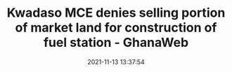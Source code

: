 ---
"title": "Kwadaso MCE denies selling portion of market land for construction of fuel station - GhanaWeb"
"date": "2021-11-13 13:37:54"
"feed_name": "GOOGLENEWSCONSTRUCTION"
"feed_website": "https://news.google.com/search?q=construction%2Bincident&hl=en-US&gl=US&ceid=US:en"
"feed_rss": "https://news.google.com/rss/search?q=construction%2Bincident&hl=en-US&gl=US&ceid=US:en"
"link": "https://www.ghanaweb.com/GhanaHomePage/NewsArchive/Kwadaso-MCE-denies-selling-portion-of-market-land-for-construction-of-fuel-station-1401196"
"source": "{'href': 'https://www.ghanaweb.com', 'title': 'GhanaWeb'}"
"file": "_posts/2021-1-1-569cf3e39f6284e6662a732a030c73bbc83ff9ab.md"
"accident": "0"
"drilling": "0"
"dead": "0"
"injured": "0"
"arrested": "0"
"place": "unknown place"
"where": "unknown site"
"causes": "unknown"
"place_uri": "unknown place"
---